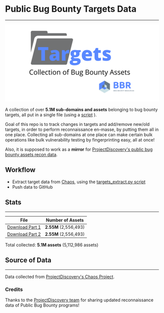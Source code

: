 # Public Bug Bounty Targets Data
---
![Logo](logo_bbr.png)

A collection of over **5.1M sub-domains and assets** belonging to bug bounty targets, all put in a single file (using a [script](https://github.com/BugBountyResources/targets/blob/main/targets_extract.py) ).

Goal of this repo is to track changes in targets and add/remove new/old targets, in order to perform reconnaissance en-masse, by putting them all in one place.
Collecting all sub-domains at one place can make certain bulk operations like bulk vulnerability testing by fingerprinting easy, all at once!

Also, it is supposed to work as a **mirror** for [ProjectDiscovery's public bug bounty assets recon data](https://chaos.projectdiscovery.io).

## Workflow
  - Extract target data from [Chaos](https://chaos.projectdiscovery.io/), using the [targets_extract.py script](https://github.com/BugBountyResources/targets/blob/main/targets_extract.py)
  - Push data to GitHub

## Stats
---

| File                 | Number of Assets     |
|---------------------- | --------------------------|
| [Download Part 1](https://github.com/BugBountyResources/targets/raw/main/all_0.txt)       | **2.55M**  (2,556,493)             |
| [Download Part 2](https://github.com/BugBountyResources/targets/raw/main/all_1.txt)       | **2.55M**   (2,556,493)            |

Total collected: **5.1M assets** (5,112,986 assets)


## Source of Data
---
Data collected from [ProjectDiscovery's Chaos Project](https://chaos.projectdiscovery.io/).

### Credits
Thanks to the [ProjectDiscovery team](https://projectdiscovery.io) for sharing updated reconnaissance data of Public Bug Bounty programs!
